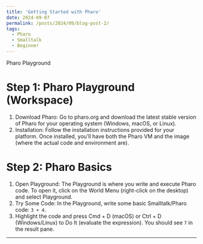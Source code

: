 ```yaml
---
title: 'Getting Started with Pharo'
date: 2024-09-07
permalink: /posts/2024/09/blog-post-2/
tags:
  - Pharo
  - Smalltalk
  - Beginner
---
```


Pharo Playground

Step 1: Pharo Playground (Workspace)
======
1. Download Pharo: Go to pharo.org and download the latest stable version of Pharo for your operating system (Windows, macOS, or Linux).
2. Installation: Follow the installation instructions provided for your platform. Once installed, you’ll have both the Pharo VM and the image (where the actual code and environment are).


Step 2: Pharo Basics
======
1. Open Playground: The Playground is where you write and execute Pharo code. To open it, click on the World Menu (right-click on the desktop) and select Playground.
2. Try Some Code: In the Playground, write some basic Smalltalk/Pharo code:
`3 + 4.`
3. Highlight the code and press Cmd + D (macOS) or Ctrl + D (Windows/Linux) to Do It (evaluate the expression). You should see `7` in the result pane.

------